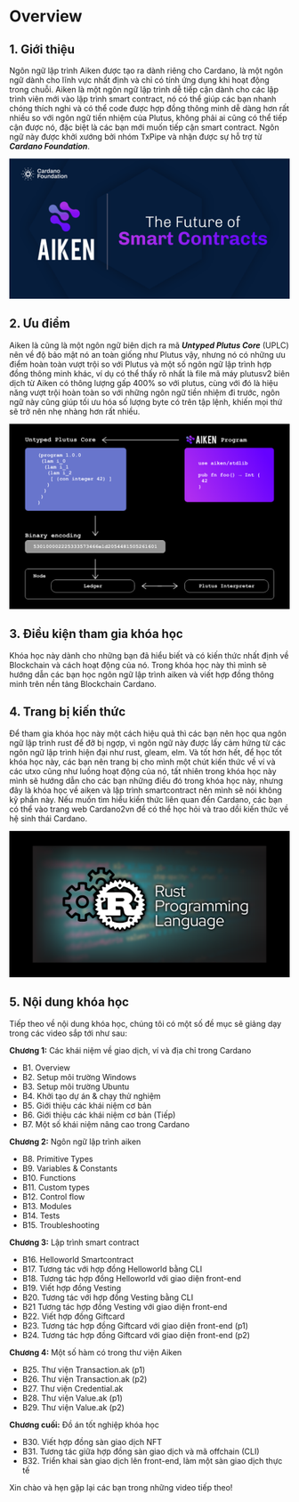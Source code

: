 
# Overview

## 1. Giới thiệu

Ngôn ngữ lập trình Aiken được tạo ra dành riêng cho Cardano, là một ngôn ngữ
dành cho lĩnh vực nhất định và chỉ có tính ứng dụng khi hoạt động trong chuỗi.
Aiken là một ngôn ngữ lập trình dễ tiếp cận dành cho các lập trình viên mới vào
lập trình smart contract, nó có thể giúp các bạn nhanh chóng thích nghi và có
thể code được hợp đồng thông minh dễ dàng hơn rất nhiều so với ngôn ngữ tiền
nhiệm của Plutus, không phải ai cũng có thể tiếp cận được nó, đặc biệt là các
bạn mới muốn tiếp cận smart contract. Ngôn ngữ này được khởi xướng bởi nhóm
TxPipe và nhận được sự hỗ trợ từ _**Cardano Foundation**_.

![Aiken tutorial](./img/Bai1/img1.png)

## 2. Ưu điểm

Aiken là cũng là một ngôn ngữ biên dịch ra mã _**Untyped Plutus Core**_ (UPLC)
nên về độ bảo mật nó an toàn giống như Plutus vậy, nhưng nó có những ưu điểm
hoàn toàn vượt trội so với Plutus và một số ngôn ngữ lập trình hợp đồng thông
minh khác, ví dụ có thể thấy rõ nhất là file mã máy plutusv2 biên dịch từ Aiken
có thông lượng gấp 400% so với plutus, cùng với đó là hiệu năng vượt trội hoàn
toàn so với những ngôn ngữ tiền nhiệm đi trước, ngôn ngữ này cũng giúp tối ưu
hóa số lượng byte có trên tập lệnh, khiến mọi thứ sẽ trở nên nhẹ nhàng hơn rất
nhiều.

![Untyped Plutus Core](./img/Bai1/img2.png)

## 3. Điều kiện tham gia khóa học

Khóa học này dành cho những bạn đã hiểu biết và có kiến thức nhất định về
Blockchain và cách hoạt động của nó. Trong khóa học này thì mình sẽ hướng dẫn
các bạn học ngôn ngữ lập trình aiken và viết hợp đồng thông minh trên nền tảng
Blockchain Cardano.

## 4. Trang bị kiến thức

Để tham gia khóa học này một cách hiệu quả thì các bạn nên học qua ngôn ngữ lập
trình rust để đỡ bị ngợp, vì ngôn ngữ này được lấy cảm hứng từ các ngôn ngữ lập
trình hiện đại như rust, gleam, elm. Và tốt hơn hết, để học tốt khóa học này,
các bạn nên trang bị cho mình một chút kiến thức về ví và các utxo cũng như
luồng hoạt động của nó, tất nhiên trong khóa học này mình sẽ hướng dẫn cho các
bạn những điều đó trong khóa học này, nhưng đây là khóa học về aiken và lập
trình smartcontract nên mình sẽ nói không kỹ phần này. Nếu muốn tìm hiểu kiến
thức liên quan đến Cardano, các bạn có thể vào trang web Cardano2vn để có thể
học hỏi và trao dồi kiến thức về hệ sinh thái Cardano.

![Rust Programing](./img/Bai1/img3.png)

## 5. Nội dung khóa học

Tiếp theo về nội dung khóa học, chúng tôi có một số đề mục sẽ giảng dạy trong
các video sắp tới như sau:

**Chương 1:** Các khái niệm về giao dịch, ví và địa chỉ trong Cardano

- B1. Overview
- B2. Setup môi trường Windows
- B3. Setup môi trường Ubuntu
- B4. Khởi tạo dự án & chạy thử nghiệm
- B5. Giới thiệu các khái niệm cơ bản
- B6. Giới thiệu các khái niệm cơ bản (Tiếp)
- B7. Một số khái niệm nâng cao trong Cardano

**Chương 2:** Ngôn ngữ lập trình aiken

- B8. Primitive Types
- B9. Variables & Constants
- B10. Functions
- B11. Custom types
- B12. Control flow
- B13. Modules
- B14. Tests
- B15. Troubleshooting

**Chương 3:** Lập trình smart contract

- B16. Helloworld Smartcontract
- B17. Tương tác với hợp đồng Helloworld bằng CLI
- B18. Tương tác hợp đồng Helloworld với giao diện front-end
- B19. Viết hợp đồng Vesting
- B20. Tương tác với hợp đồng Vesting bằng CLI
- B21 Tương tác hợp đồng Vesting với giao diện front-end
- B22. Viết hợp đồng Giftcard
- B23. Tương tác hợp đồng Giftcard với giao diện front-end (p1)
- B24. Tương tác hợp đồng Giftcard với giao diện front-end (p2)

**Chương 4:** Một số hàm có trong thư viện Aiken

- B25. Thư viện Transaction.ak (p1)
- B26. Thư viện Transaction.ak (p2)
- B27. Thư viện Credential.ak
- B28. Thư viện Value.ak (p1)
- B29. Thư viện Value.ak (p2)

**Chương cuối:** Đồ án tốt nghiệp khóa học

- B30. Viết hợp đồng sàn giao dịch NFT
- B31. Tương tác giữa hợp đồng sàn giao dịch và mã offchain (CLI)
- B32. Triển khai sàn giao dịch lên front-end, làm một sàn giao dịch thực tế

Xin chào và hẹn gặp lại các bạn trong những video tiếp theo!
